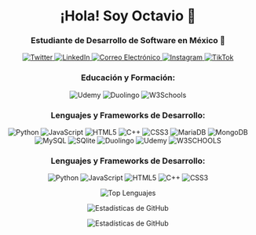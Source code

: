 <h1 align="center">¡Hola! Soy Octavio 👋</h1>
<h3 align="center">Estudiante de Desarrollo de Software en México 🚀</h3>

<p align="center">
  <a href="https://twitter.com/loctaviodevwpy" target="blank">
    <img src="https://img.shields.io/badge/Twitter-000000?style=for-the-badge&logo=twitter&logoColor=white" alt="Twitter" />
  </a>
  <a href="https://linkedin.com/in/luis-octavio-lopez-martinez" target="blank">
    <img src="https://img.shields.io/badge/LinkedIn-0077B5?style=for-the-badge&logo=linkedin&logoColor=white" alt="LinkedIn" />
  </a>
  <a href="mailto:octaviodevtech@gmail.com" target="blank">
    <img src="https://img.shields.io/badge/Correo-E4405F?style=for-the-badge&logo=gmail&logoColor=white" alt="Correo Electrónico" />
  </a>
  <a href="https://instagram.com/octaviodevbawpy" target="blank">
    <img src="https://img.shields.io/badge/Instagram-1877F2?style=for-the-badge&logo=instagram&logoColor=white" alt="Instagram" />
  </a>
  <a href="https://www.tiktok.com/@octaviodevbawpy" target="blank">
    <img src="https://img.shields.io/badge/TikTok-000000?style=for-the-badge&logo=tiktok&logoColor=white" alt="TikTok" />
  </a>
</p>

<h3 align="center">Educación y Formación:</h3>
<p align="center">
  <img src="https://img.shields.io/badge/Udemy-EC5252?style=for-the-badge&logo=udemy&logoColor=white" alt="Udemy" />
  <img src="https://img.shields.io/badge/Duolingo-58CC02?style=for-the-badge&logo=duolingo&logoColor=white" alt="Duolingo" />
  <img src="https://img.shields.io/badge/W3Schools-04AA6D?style=for-the-badge&logo=w3schools&logoColor=white" alt="W3Schools" />
</p>

<h3 align="center">Lenguajes y Frameworks de Desarrollo:</h3>
<p align="center">
  <img src="https://img.shields.io/badge/Python-FFD43B?style=for-the-badge&logo=python&logoColor=blue" alt="Python" />
  <img src="https://img.shields.io/badge/JavaScript-323330?style=for-the-badge&logo=javascript&logoColor=F7DF1E" alt="JavaScript" />
  <img src="https://img.shields.io/badge/HTML5-E34F26?style=for-the-badge&logo=html5&logoColor=white" alt="HTML5" />
  <img src="https://img.shields.io/badge/C%2B%2B-00599C?style=for-the-badge&logo=c%2B%2B&logoColor=white" alt="C++" />
  <img src="https://img.shields.io/badge/CSS3-1572B6?style=for-the-badge&logo=css3&logoColor=white" alt="CSS3" />
  <img src="https://img.shields.io/badge/MariaDB-003545?style=for-the-badge&logo=mariadb&logoColor=white" alt="MariaDB" />
  <img src="https://img.shields.io/badge/MongoDB-4EA94B?style=for-the-badge&logo=mongodb&logoColor=white" alt="MongoDB" />
  <img src="https://img.shields.io/badge/MySQL-005C84?style=for-the-badge&logo=mysql&logoColor=white" alt="MySQL" />
  <img src="https://img.shields.io/badge/SQLite-07405E?style=for-the-badge&logo=sqlite&logoColor=white" alt="SQlite" />
  <img src="https://img.shields.io/badge/Duolingo-58CC02?style=for-the-badge&logo=Duolingo&logoColor=white" alt="Duolingo" />
  <img src="https://img.shields.io/badge/Udemy-EC5252?style=for-the-badge&logo=Udemy&logoColor=white" alt="Udemy" />
  <img src="https://img.shields.io/badge/W3Schools-04AA6D?style=for-the-badge&logo=W3Schools&logoColor=white" alt="W3SCHOOLS" />
  <!-- Agrega más aquí -->
</p>

<h3 align="center">Lenguajes y Frameworks de Desarrollo:</h3>
<p align="center">
  <img src="https://img.shields.io/badge/Python-FFD43B?style=for-the-badge&logo=python&logoColor=blue" alt="Python" />
  <img src="https://img.shields.io/badge/JavaScript-323330?style=for-the-badge&logo=javascript&logoColor=F7DF1E" alt="JavaScript" />
  <img src="https://img.shields.io/badge/HTML5-E34F26?style=for-the-badge&logo=html5&logoColor=white" alt="HTML5" />
  <img src="https://img.shields.io/badge/C%2B%2B-00599C?style=for-the-badge&logo=c%2B%2B&logoColor=white" alt="C++" />
  <img src="https://img.shields.io/badge/CSS3-1572B6?style=for-the-badge&logo=css3&logoColor=white" alt="CSS3" />
  
</p>

<p align="center">
  <img src="https://github-readme-stats.vercel.app/api/top-langs/?username=loctaviodev&layout=compact&theme=dark" alt="Top Lenguajes" />
</p>

<p align="center">
  <img src="https://github-readme-stats.vercel.app/api?username=loctaviodev&show_icons=true&count_private=true&theme=dark" alt="Estadísticas de GitHub" />
</p>

<p align="center">
  <img src="https://github-profile-summary-cards.vercel.app/api/cards/profile-details?username=loctaviodev&theme=github_dark" alt="Estadísticas de GitHub" />
</p>
